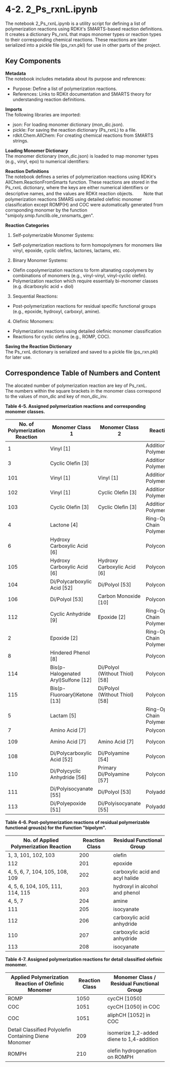 # 4-2. 2_Ps_rxnL.ipynb  

The notebook 2_Ps_rxnL.ipynb is a utility script for defining a list of polymerization reactions using RDKit's SMARTS-based reaction definitions. It creates a dictionary Ps_rxnL that maps monomer types or reaction types to their corresponding chemical reactions. These reactions are later serialized into a pickle file (ps_rxn.pkl) for use in other parts of the project.

## Key Components
**Metadata**  
The notebook includes metadata about its purpose and references:

- Purpose: Define a list of polymerization reactions.
- References: Links to RDKit documentation and SMARTS theory for understanding reaction definitions.

**Imports**  
The following libraries are imported:

- json: For loading monomer dictionary (mon_dic.json).
- pickle: For saving the reaction dictionary (Ps_rxnL) to a file.
- rdkit.Chem.AllChem: For creating chemical reactions from SMARTS strings.

**Loading Monomer Dictionary**  
The monomer dictionary (mon_dic.json) is loaded to map monomer types (e.g., vinyl, epo) to numerical identifiers:

**Reaction Definitions**  
The notebook defines a series of polymerization reactions using RDKit's AllChem.ReactionFromSmarts function. These reactions are stored in the Ps_rxnL dictionary, where the keys are either numerical identifiers or descriptive names, and the values are RDKit reaction objects.　　
Note that polymerization reactions SMARS using detailed olefinic monomer classification except ROMP(H) and COC were automatically generated from corrsponding monomer by the function "smipoly.smip.funclib.ole_rxnsmarts_gen".  

**Reaction Categories**  
1. Self-polymerizable Monomer Systems:
- Self-polymerization reactions to form homopolymers for monomers like vinyl, epoxide, cyclic olefins, lactones, lactams, etc.

2. Binary Monomer Systems:

- Olefin copolymerization reactions to form altanating copolymers by combinations of monomers (e.g., vinyl-vinyl, vinyl-cyclic olefin).  
- Polymerization reaction which require essentialy bi-monomer classes (e.g. dicarboxylic acid + diol)

3. Sequential Reactions:

- Post-polymerization reactions for residual specific functional groups (e.g., epoxide, hydroxyl, carboxyl, amine).

4. Olefinic Monomers:

- Polymerization reactions using detailed olefinic monomer classification  
- Reactions for cyclic olefins (e.g., ROMP, COC).

**Saving the Reaction Dictionary**  
The Ps_rxnL dictionary is serialized and saved to a pickle file (ps_rxn.pkl) for later use. 

## Correspondence Table of Numbers and Content  

The alocated number of polymerization reaction are key of Ps_rxnL.  
The numbers within the square brackets in the monomer class correspond to the values of mon_dic and key of mon_dic_inv.  

**Table 4-5. Assigned polymerization reactions and corresponding monomer classes.**   

| No. of Polymerization Reaction | Monomer Class 1        | Monomer Class 2         | Reaction Type                  | Product |
|--------------------------------|------------------------|------------------------|---------------------------------|---------|
| 1                              | Vinyl \[1\]            |                         | Addition Chain Polymerization  | Homopolymer          |
| 3                              | Cyclic Olefin \[3\]    |                         | Addition Chain Polymerization  | Homopolymer           |
| 101                            | Vinyl \[1\]            | Vinyl \[1\]             | Addition Chain Polymerization  | Alternating copolymer |
| 102                            | Vinyl \[1\]            | Cyclic Olefin \[3\]     | Addition Chain Polymerization  | Alternating copolymer |
| 103                            | Cyclic Olefin \[3\]    | Cyclic Olefin \[3\]     | Addition Chain Polymerization  | Alternating copolymer |
| 4                              | Lactone \[4\]          |                         | Ring-Opening Chain Polymerization | Homopolymer        |
| 6                              | Hydroxy Carboxylic Acid \[6\] |                  | Polycondensation               | Homopolymer           |
| 105                            | Hydroxy Carboxylic Acid \[6\] | Hydroxy Carboxylic Acid \[6\] | Polycondensation  | Alternating copolymer |
| 104                            | Di/Polycarboxylic Acid \[52\] | Di/Polyol \[53\] | Polycondensation               | Homopolymer           |
| 106                            | Di/Polyol \[53\]       | Carbon Monoxide \[10\] | Polycondensation                | Homopolymer           |
| 112                            | Cyclic Anhydride \[9\]   | Epoxide \[2\]        | Ring-Opening Chain Polymerization | Homopolymer         |
| 2                              | Epoxide \[2\]          |                      | Ring-Opening Chain Polymerization | Homopolymer         |
| 8                              | Hindered Phenol \[8\]  |                      | Polycondensation                  | Homopolymer         |
| 114                            | Bis(p-Halogenated Aryl)Sulfone \[12\] | Di/Polyol (Without Thiol) \[58\] | Polycondensation | Homopolymer            |
| 115                            | Bis(p-Fluoroaryl)Ketone \[13\] | Di/Polyol (Without Thiol) \[58\] | Polycondensation  | Homopolymer     |
| 5                              | Lactam \[5\]           |                      | Ring-Opening Chain Polymerization | Homopolymer         |
| 7                              | Amino Acid \[7\]       |                      | Polycondensation               | Homopolymer            |
| 109                            | Amino Acid \[7\]       | Amino Acid \[7\]     | Polycondensation               | Alternating copolymer  |
| 108                            | Di/Polycarboxylic Acid \[52\] | Di/Polyamine \[54\] | Polycondensation         | Homopolymer            |
| 110                            | Di/Polycyclic Anhydride \[56\] | Primary Di/Polyamine \[57\] | Polycondensation | Homopolymer           |
| 111                            | Di/Polyisocyanate \[55\] | Di/Polyol \[53\] | Polyaddition                     | Homopolymer            |
| 113                            | Di/Polyepoxide \[51\]  | Di/Polyisocyanate \[55\] | Polyaddition               | Homopolymer            |


**Table 4-6. Post-polymerization reactions of residual polymerizable functional grous(s) for the Function "bipolym".**  

| No. of Applied Polymerization Reaction | Reaction Class | Residual Functional Group           |
|----------------------------------------|----------------|-------------------------------------|
| 1, 3, 101, 102, 103                    | 200            | olefin                              |
| 112                                    | 201            | epoxide                             |
| 4, 5, 6, 7, 104, 105, 108, 109         | 202            | carboxylic acid and acyl halide     |
| 4, 5, 6, 104, 105, 111, 114, 115       | 203            | hydroxyl in alcohol and phenol      |
| 4, 5, 7                                | 204            | amine                               |
| 111                                    | 205            | isocyanate                          |
| 112                                    | 206            | carboxylic acid anhydride           |
| 110                                    | 207            | carboxylic acid anhydride           |
| 113                                    | 208            | isocyanate                          |


**Table 4-7. Assigned polymerization reactions for detail classified olefinic monomer.**

| Applied Polymerization Reaction of Olefinic Monomer | Reaction Class | Monomer Class / Residual Functional Group  |
|-----------------------------------------------------|---------------|---------------------------------------------|
| ROMP                                               | 1050           | cycCH \[1050\]                              |
| COC                                                | 1051           | cycCH \[1050\] in COC                       |
| COC                                                | 1051           | aliphCH \[1052\] in COC                     |
| Detail Classified Polyolefin Containing Diene Monomer | 209         | isomerize 1,2-added diene to 1,4-addition   |
| ROMPH                                              | 210            | olefin hydrogenation on ROMPH               |
